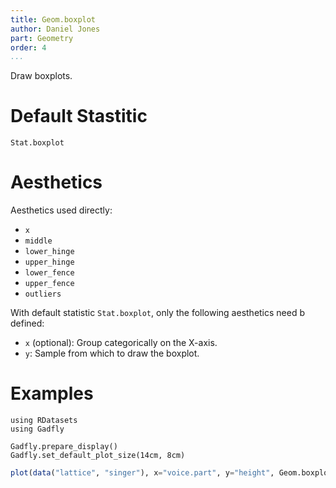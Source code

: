 ```yaml
---
title: Geom.boxplot
author: Daniel Jones
part: Geometry
order: 4
...
```


Draw boxplots.

# Default Stastitic

`Stat.boxplot`

# Aesthetics

Aesthetics used directly:

  * `x`
  * `middle`
  * `lower_hinge`
  * `upper_hinge`
  * `lower_fence`
  * `upper_fence`
  * `outliers`

With default statistic `Stat.boxplot`, only the following aesthetics need b
defined:

  * `x` (optional): Group categorically on the X-axis.
  * `y`: Sample from which to draw the boxplot.


# Examples

```{.julia hide="true" results="none"}
using RDatasets
using Gadfly

Gadfly.prepare_display()
Gadfly.set_default_plot_size(14cm, 8cm)
```

```julia
plot(data("lattice", "singer"), x="voice.part", y="height", Geom.boxplot)
```


